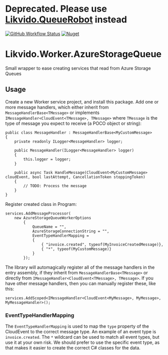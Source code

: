 # Deprecated. Please use [Likvido.QueueRobot](https://github.com/Likvido/Likvido.QueueRobot) instead

[![GitHub Workflow Status](https://img.shields.io/github/actions/workflow/status/likvido/Likvido.Worker.AzureStorageQueue/nuget.yml)](https://img.shields.io/github/actions/workflow/status/likvido/Likvido.Worker.AzureStorageQueue/nuget.yml)
[![Nuget](https://img.shields.io/nuget/v/Likvido.Worker.AzureStorageQueue)](https://www.nuget.org/packages/Likvido.Worker.AzureStorageQueue/)
# Likvido.Worker.AzureStorageQueue
Small wrapper to ease creating services that read from Azure Storage Queues

## Usage
Create a new Worker service project, and install this package. Add one or more message handlers, which either inherit from `MessageHandlerBase<TMessage>` or implements `IMessageHandler<CloudEvent<TMessage>, TMessage>` where `TMessage` is the type of message you expect to receive (a POCO object or string):

```
public class MessageHandler : MessageHandlerBase<MyCustomMessage>
{
    private readonly ILogger<MessageHandler> logger;

    public MessageHandler(ILogger<MessageHandler> logger)
    {
        this.logger = logger;
    }

    public async Task HandleMessage(CloudEvent<MyCustomMessage> cloudEvent, bool lastAttempt, CancellationToken stoppingToken)
    {
        // TODO: Process the message
    }
}
```
Register created class in Program:
```
services.AddMessageProcessor(
    new AzureStorageQueueWorkerOptions
        {
            QueueName = "",
            AzureStorageConnectionString = "",
            EventTypeHandlerMapping =
            {
                { "invoice.created", typeof(MyInvoiceCreatedMessage)},
                { "*", typeof(MyCustomMessage)}
            }
        });
```
The library will automagically register all of the message handlers in the entry assembly, if they inherit from `MessageHandlerBase<TMessage>` or directly from `IMessageHandler<CloudEvent<TMessage>, TMessage>`. If you have other message handlers, then you can manually register these, like this:
```
services.AddScoped<IMessageHandler<CloudEvent<MyMessage>, MyMessage>, MyMessageHandler>();
```
### EventTypeHandlerMapping
The `EventTypeHandlerMapping` is used to map the `type` property of the CloudEvent to the correct message type. 
An example of an event type is ``invoice.created``. The ``*`` wildcard can be used to match all event types, but use it at your own risk. We should prefer to use the specific event type, as that makes it easier to create the correct C# classes for the data. 
